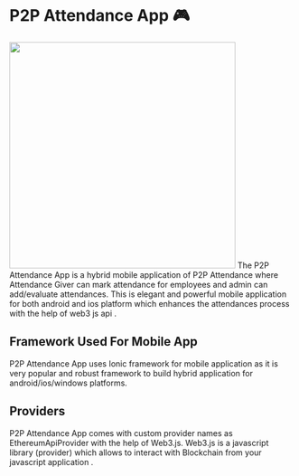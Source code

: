 # P2P Attendance App 🎮

<img src="https://d1ay3zqomhlmi.cloudfront.net/wp-content/uploads/2018/07/nettantra-logo-white-large-466x140.png"  width = "400"/>
The P2P Attendance App is a hybrid mobile application of P2P Attendance where Attendance Giver can mark attendance for employees and admin can add/evaluate attendances.
This is elegant and powerful mobile application for both android and ios platform which enhances the attendances process with the help of web3 js api . 

## Framework Used For Mobile App 
P2P Attendance App uses Ionic framework for mobile application as it is very popular and robust framework to build hybrid application for android/ios/windows platforms.

## Providers
P2P Attendance App comes with custom provider names as EthereumApiProvider  with the help of Web3.js.
Web3.js is a javascript library (provider) which allows to interact with Blockchain from your javascript application . 

